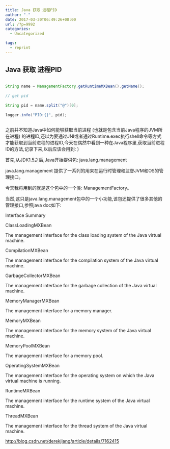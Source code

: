 ```yaml
---
title: Java 获取 进程PID
author: "-"
date: 2017-03-30T06:49:26+00:00
url: /?p=9992
categories:
  - Uncategorized

tags:
  - reprint
---
```

## Java 获取 进程PID
```java
  
String name = ManagementFactory.getRuntimeMXBean().getName();
          
// get pid
          
String pid = name.split("@")[0];
          
logger.info("PID:{}", pid);
  
```

之前并不知道Java中如何能够获取当前进程 (也就是包含当前Java程序的JVM所在进程) 的进程ID,还以为要通过JNI或者通过Runtime.exec执行shell命令等方式才能获取到当前进程的进程ID,今天在偶然中看到一种在Java程序里,获取当前进程ID的方法,记录下来,以后应该会用到: ) 
  
首先,从JDK1.5之后,Java开始提供包: java.lang.management

java.lang.management 提供了一系列的用来在运行时管理和监督JVM和OS的管理接口。

今天我将用到的就是这个包中的一个类: ManagementFactory。

当然,这只是java.lang.management包中的一个小功能,该包还提供了很多其他的管理接口,参照java doc如下: 

Interface Summary
  
ClassLoadingMXBean
  
The management interface for the class loading system of the Java virtual machine.
  
CompilationMXBean
  
The management interface for the compilation system of the Java virtual machine.
  
GarbageCollectorMXBean
  
The management interface for the garbage collection of the Java virtual machine.
  
MemoryManagerMXBean
  
The management interface for a memory manager.
  
MemoryMXBean
  
The management interface for the memory system of the Java virtual machine.
  
MemoryPoolMXBean
  
The management interface for a memory pool.
  
OperatingSystemMXBean
  
The management interface for the operating system on which the Java virtual machine is running.
  
RuntimeMXBean
  
The management interface for the runtime system of the Java virtual machine.
  
ThreadMXBean
  
The management interface for the thread system of the Java virtual machine.

http://blog.csdn.net/derekjiang/article/details/7162415